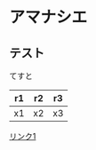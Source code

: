 # アマナシエ

## テスト

てすと

|r1|r2|r3|
|----|----|----|
|x1|x2|x3|

[リンク1](./index.html?name=doujinshi_list)

